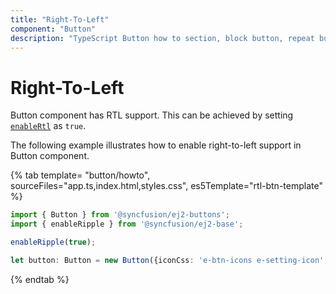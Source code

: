 ```yaml
---
title: "Right-To-Left"
component: "Button"
description: "TypeScript Button how to section, block button, repeat button, tooltip for Button, customization of button appearance, input and anchor elements."
---
```


# Right-To-Left

Button component has RTL support. This can be achieved by setting [`enableRtl`](../../api/button#enablertl) as
`true`.

The following example illustrates how to enable right-to-left support in Button component.

{% tab template= "button/howto", sourceFiles="app.ts,index.html,styles.css", es5Template="rtl-btn-template" %}

```typescript
import { Button } from '@syncfusion/ej2-buttons';
import { enableRipple } from '@syncfusion/ej2-base';

enableRipple(true);

let button: Button = new Button({iconCss: 'e-btn-icons e-setting-icon', content: 'Settings', enableRtl: true}, '#custombtn');

```

{% endtab %}